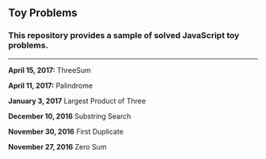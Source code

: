 ## Toy Problems

### This repository provides a sample of solved JavaScript toy problems.
---

__April 15, 2017:__     ThreeSum

__April 11, 2017:__     Palindrome

__January 3, 2017__     Largest Product of Three

__December 10, 2016__   Substring Search

__November 30, 2016__   First Duplicate

__November 27, 2016__   Zero Sum